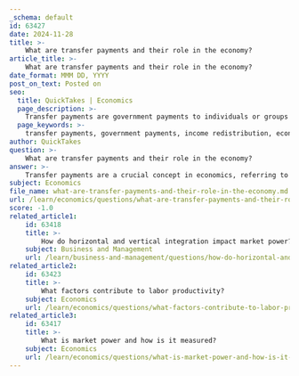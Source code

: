 ```yaml
---
_schema: default
id: 63427
date: 2024-11-28
title: >-
    What are transfer payments and their role in the economy?
article_title: >-
    What are transfer payments and their role in the economy?
date_format: MMM DD, YYYY
post_on_text: Posted on
seo:
  title: QuickTakes | Economics
  page_description: >-
    Transfer payments are government payments to individuals or groups without an exchange, essential for income redistribution, economic stabilization, and supporting vulnerable populations.
  page_keywords: >-
    transfer payments, government payments, income redistribution, economic stabilization, multiplier effect, Social Security, unemployment benefits, welfare payments, income inequality, economic activity
author: QuickTakes
question: >-
    What are transfer payments and their role in the economy?
answer: >-
    Transfer payments are a crucial concept in economics, referring to government payments made to individuals or groups without any exchange of goods or services in return. These payments are designed to provide financial support, improve welfare, and redistribute income within the economy. They play a significant role in the overall economic system by influencing the flow of money between households and the government.\n\n### Key Functions of Transfer Payments:\n\n1. **Income Redistribution**: Transfer payments help level the playing field by redistributing income and wealth. This is particularly important for supporting vulnerable groups such as the elderly, disabled, unemployed, and low-income families. By providing financial assistance, these payments aim to ensure a basic standard of living for all citizens.\n\n2. **Economic Stabilization**: Transfer payments act as automatic stabilizers during economic downturns. They inject financial resources into the hands of individuals and communities in need, which can stimulate consumer spending. This increase in demand for goods and services can help revitalize various sectors of the economy, especially during recessions.\n\n3. **Multiplier Effect**: According to Keynesian economics, transfer payments can have a multiplier effect. This means that every dollar in transfer payments can stimulate a chain reaction of spending that results in more economic activity than the original dollar amount. For example, during the 2007-2009 recession, transfer payments rose significantly, contributing to economic recovery.\n\n4. **Types of Transfer Payments**: Common forms of transfer payments include Social Security benefits, unemployment benefits, and welfare payments. These programs are essential components of a country's social safety net, aimed at reducing poverty and supporting those unable to work.\n\n5. **Impact on Income Inequality**: Transfer payments can also play a role in addressing income inequality. Studies have shown that private transfer payments can positively impact income distribution, while public transfer payments may contribute less significantly to regulating income inequality.\n\nIn summary, transfer payments are vital for maintaining economic stability, supporting vulnerable populations, and addressing income inequality. They serve as a key mechanism through which governments can influence economic activity and ensure a minimum standard of living for their citizens.
subject: Economics
file_name: what-are-transfer-payments-and-their-role-in-the-economy.md
url: /learn/economics/questions/what-are-transfer-payments-and-their-role-in-the-economy
score: -1.0
related_article1:
    id: 63418
    title: >-
        How do horizontal and vertical integration impact market power?
    subject: Business and Management
    url: /learn/business-and-management/questions/how-do-horizontal-and-vertical-integration-impact-market-power
related_article2:
    id: 63423
    title: >-
        What factors contribute to labor productivity?
    subject: Economics
    url: /learn/economics/questions/what-factors-contribute-to-labor-productivity
related_article3:
    id: 63417
    title: >-
        What is market power and how is it measured?
    subject: Economics
    url: /learn/economics/questions/what-is-market-power-and-how-is-it-measured
---
```


&nbsp;
